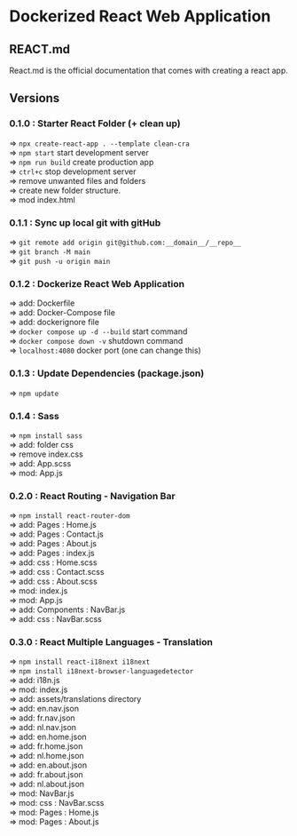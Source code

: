 # Dockerized React Web Application

## REACT.md

React.md is the official documentation that comes with creating a react app.

## Versions

### 0.1.0 : Starter React Folder (+ clean up)

=> `npx create-react-app . --template clean-cra`  
=> `npm start` start development server  
=> `npm run build` create production app  
=> `ctrl+c` stop development server  
=> remove unwanted files and folders  
=> create new folder structure.  
=> mod index.html

### 0.1.1 : Sync up local git with gitHub

=> `git remote add origin git@github.com:__domain__/__repo__`  
=> `git branch -M main`  
=> `git push -u origin main`

### 0.1.2 : Dockerize React Web Application

=> add: Dockerfile  
=> add: Docker-Compose file  
=> add: dockerignore file  
=> `docker compose up -d --build` start command  
=> `docker compose down -v` shutdown command  
=> `localhost:4080` docker port (one can change this)

### 0.1.3 : Update Dependencies (package.json)

=> `npm update`

### 0.1.4 : Sass

=> `npm install sass`  
=> add: folder css  
=> remove index.css  
=> add: App.scss  
=> mod: App.js

### 0.2.0 : React Routing - Navigation Bar

=> `npm install react-router-dom`  
=> add: Pages : Home.js  
=> add: Pages : Contact.js  
=> add: Pages : About.js  
=> add: Pages : index.js  
=> add: css : Home.scss  
=> add: css : Contact.scss  
=> add: css : About.scss  
=> mod: index.js  
=> mod: App.js  
=> add: Components : NavBar.js  
=> add: css : NavBar.scss

### 0.3.0 : React Multiple Languages - Translation

=> `npm install react-i18next i18next`  
=> `npm install i18next-browser-languagedetector`  
=> add: i18n.js  
=> mod: index.js  
=> add: assets/translations directory  
=> add: en.nav.json  
=> add: fr.nav.json  
=> add: nl.nav.json  
=> add: en.home.json  
=> add: fr.home.json  
=> add: nl.home.json  
=> add: en.about.json  
=> add: fr.about.json  
=> add: nl.about.json  
=> mod: NavBar.js  
=> mod: css : NavBar.scss  
=> mod: Pages : Home.js  
=> mod: Pages : About.js

